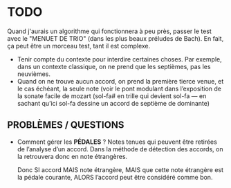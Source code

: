 # TODO

Quand j'aurais un algorithme qui fonctionnera à peu près, passer le test avec le "MENUET DE TRIO" (dans les plus beaux préludes de Bach). En fait, ça peut être un morceau test, tant il est complexe.

* Tenir compte du contexte pour interdire certaines choses. Par exemple, dans un contexte classique, on ne prend que les septièmes, pas les neuvièmes.
* Quand on ne trouve aucun accord, on prend la première tierce venue, et le cas échéant, la seule note (voir le pont modulant dans l’exposition de la sonate facile de mozart (sol-fa# en trille qui devient sol-fa — en sachant qu’ici sol-fa dessine un accord de septième de dominante)

## PROBLÈMES / QUESTIONS

* Comment gérer les **PÉDALES** ? Notes tenues qui peuvent être retirées de l’analyse d’un accord. Dans la méthode de détection des accords, on la retrouvera donc en note étrangères.

  Donc SI accord MAIS note étrangère, MAIS que cette note étrangère est la pédale courante, ALORS l’accord peut être considéré comme bon.

